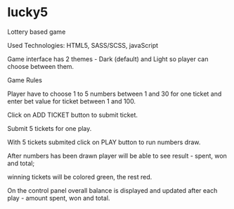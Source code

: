 # lucky5

Lottery based game

Used Technologies: HTML5, SASS/SCSS, javaScript

Game interface has 2 themes - Dark (default) and Light so player can choose between them.

Game Rules

Player have to choose 1 to 5 numbers between 1 and 30 for one ticket and enter bet value for ticket between 1 and 100.

Click on ADD TICKET button to submit ticket.

Submit 5 tickets for one play.

With 5 tickets submited click on PLAY button to run numbers draw.

After numbers has been drawn player will be able to see result - spent, won and total; 

winning tickets will be colored green, the rest red.

On the control panel overall balance is displayed and updated after each play - amount spent, won and total.
